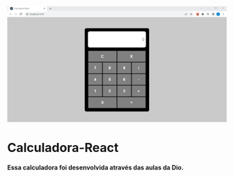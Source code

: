 ![calculadora-react](https://github.com/Tiag0Santos/calculadora-react/blob/main/img/Screenshot.png)

# Calculadora-React
#### Essa calculadora foi desenvolvida através das aulas da Dio.
